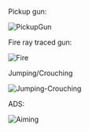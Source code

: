 Pickup gun: 

![PickupGun](https://github.com/user-attachments/assets/f5cc4964-1c9b-4f11-a911-4ca1e51ad1ad)


Fire ray traced gun: 

![Fire](https://github.com/user-attachments/assets/69bf6e6a-45ab-4f61-9bdd-3e55260a5b5a)

Jumping/Crouching

![Jumping-Crouching](https://github.com/user-attachments/assets/943ec159-07ff-410c-9627-ad0608499b3a)

ADS: 

![Aiming](https://github.com/user-attachments/assets/3a7462f4-f31a-4638-85e7-4602f9dfddb4)
